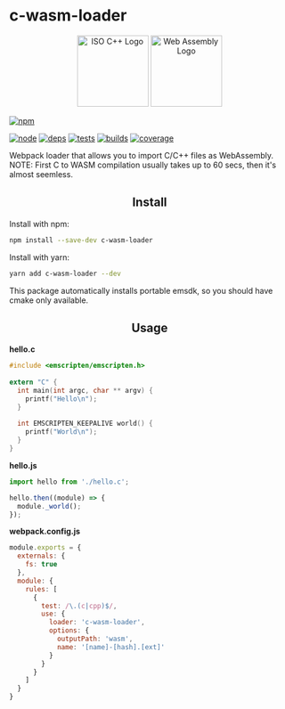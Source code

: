 # c-wasm-loader

<div align="center">
<a title="By Jeremy Kratz (https://github.com/isocpp/logos) [Copyrighted free use], via Wikimedia Commons" href="https://commons.wikimedia.org/wiki/File%3AISO_C%2B%2B_Logo.svg"><img height="128" alt="ISO C++ Logo" src="https://upload.wikimedia.org/wikipedia/commons/thumb/1/18/ISO_C%2B%2B_Logo.svg/256px-ISO_C%2B%2B_Logo.svg.png"/></a>
<a title="By Carlos Baraza [CC0], via Wikimedia Commons" href="https://commons.wikimedia.org/wiki/File%3AWeb_Assembly_Logo.svg"><img height="128" alt="Web Assembly Logo" src="https://upload.wikimedia.org/wikipedia/commons/thumb/c/c6/Web_Assembly_Logo.svg/512px-Web_Assembly_Logo.svg.png"/></a>
</div>

[![npm][npm]][npm-url]

[![node][node]][node-url]
[![deps][deps]][deps-url]
[![tests][tests]][tests-url]
[![builds][builds]][builds-url]
[![coverage][cover]][cover-url]

Webpack loader that allows you to import C/C++ files as WebAssembly.
NOTE: First C to WASM compilation usually takes up to 60 secs, then it's almost seemless.

<h2 align="center">Install</h2>

Install with npm:

```bash
npm install --save-dev c-wasm-loader
```

Install with yarn:

```bash
yarn add c-wasm-loader --dev
```

This package automatically installs portable emsdk, so you should have cmake only available.

<h2 align="center">Usage</h2>

**hello.c**
```c
#include <emscripten/emscripten.h>
 
extern "C" {
  int main(int argc, char ** argv) {
    printf("Hello\n");
  }
   
  int EMSCRIPTEN_KEEPALIVE world() {
    printf("World\n");
  }
}
```

**hello.js**
```js
import hello from './hello.c';

hello.then((module) => {
  module._world();
});
```

**webpack.config.js**
```js
module.exports = {
  externals: {
    fs: true
  },
  module: {
    rules: [
      {
        test: /\.(c|cpp)$/,
        use: {
          loader: 'c-wasm-loader',
          options: {
            outputPath: 'wasm',
            name: '[name]-[hash].[ext]'
          }
        }
      }
    ]
  }
}
```

[npm]: https://img.shields.io/npm/v/c-wasm-loader.svg
[npm-url]: https://www.npmjs.com/package/c-wasm-loader

[node]: https://img.shields.io/node/v/c-wasm-loader.svg
[node-url]: https://nodejs.org

[deps]: https://img.shields.io/david/yhaiovyi/c-wasm-loader.svg
[deps-url]: https://david-dm.org/yhaiovyi/c-wasm-loader

[tests]: https://img.shields.io/travis/yhaiovyi/c-wasm-loader/master.svg
[tests-url]: https://travis-ci.org/yhaiovyi/c-wasm-loader

[builds-url]: https://ci.appveyor.com/project/sokra/webpack/yhaiovyi/c-wasm-loader
[builds]: https://ci.appveyor.com/api/projects/status/github/yhaiovyi/c-wasm-loader?svg=true

[cover]: https://coveralls.io/repos/github/yhaiovyi/c-wasm-loader/badge.svg?branch=master
[cover-url]: https://coveralls.io/github/yhaiovyi/c-wasm-loader?branch=master

